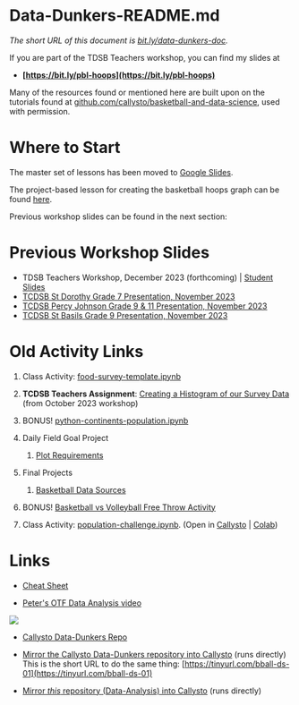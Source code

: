 # Data-Dunkers-README.md

*The short URL of this document is [bit.ly/data-dunkers-doc](https://bit.ly/data-dunkers-doc).*

If you are part of the TDSB Teachers workshop, you can find my slides at 
<br>
- **[https://bit.ly/pbl-hoops](https://bit.ly/pbl-hoops)**

Many of the resources found or mentioned here are built upon on the tutorials found at [github.com/callysto/basketball-and-data-science](https://github.com/callysto/basketball-and-data-science), used with permission.

# Where to Start

The master set of lessons has been moved to [Google Slides](https://bit.ly/dd-slides). 

The project-based lesson for creating the basketball hoops graph can be found [here](https://bit.ly/pbl-hoops).

Previous workshop slides can be found in the next section:

# Previous Workshop Slides

- TDSB Teachers Workshop, December 2023 (forthcoming) | [Student Slides](https://bit.ly/dd-slides)
- [TCDSB St Dorothy Grade 7 Presentation, November 2023](https://docs.google.com/presentation/d/1pHaoC7vEUOipnP36v0nEZqVJTvyv6LNHbIkEMsK2TDY/edit?usp=sharing)
- [TCDSB Percy Johnson Grade 9 & 11 Presentation, November 2023](https://docs.google.com/presentation/d/13zEazGi96pzduxMaJaayxsgKHMM8sZXrJbvVPLp-hEk/edit?usp=sharing)
- [TCDSB St Basils Grade 9 Presentation, November 2023](https://docs.google.com/presentation/d/1_lDpJLvLsbAde0jc_SuN_9O4qKdHd28SXNgPfXJyo40/edit?usp=sharing)

# Old Activity Links

1. Class Activity: [food-survey-template.ipynb](Misc/food-survey-template.ipynb)

1. **TCDSB Teachers Assignment**: [Creating a Histogram of our Survey Data](Misc/tcdsb-pd.ipynb) (from October 2023 workshop)

1. BONUS! [python-continents-population.ipynb](Demos/python-continents-population.ipynb)

1. Daily Field Goal Project
    1.  [Plot Requirements](BADS/personal-fg-stats-reqts.md)

1.  Final Projects
    1.  [Basketball Data Sources](Data/basketball-data-sources.md)
      
1.  BONUS! [Basketball vs Volleyball Free Throw Activity](Demos/bb-vs-vb-activity/bb-vs-vb.md)

1. Class Activity: [population-challenge.ipynb](Plotly/Challenges/population-challenge.ipynb). (Open in [Callysto](https://hub.callysto.ca/jupyter/hub/user-redirect/git-pull?repo=https://github.com/pbeens/Data-Analysis&branch=main&subPath=Plotly/Challenges/population-challenge.ipynb&depth=1) | [Colab](https://githubtocolab.com/pbeens/Data-Analysis/blob/main/Plotly/Challenges/population-challenge.ipynb))

# Links

- [Cheat Sheet](cheatsheet.md)

- [Peter's OTF Data Analysis video](https://youtu.be/r8D1DU5hmUM)

[![](https://markdown-videos.vercel.app/youtube/r8D1DU5hmUM)](https://youtu.be/r8D1DU5hmUM)

- [Callysto Data-Dunkers Repo](https://github.com/callysto/basketball-and-data-science)

- [Mirror the Callysto Data-Dunkers repository into Callysto](https://hub.callysto.ca/jupyter/hub/user-redirect/git-pull?repo=https%3A%2F%2Fgithub.com%2Fcallysto%2Fbasketball-and-data-science&branch=main&subPath=content/01-introduction.ipynb&depth=1) (runs directly)
<br>This is the short URL to do the same thing: [https://tinyurl.com/bball-ds-01](https://tinyurl.com/bball-ds-01)

- [Mirror *this* repository (Data-Analysis) into Callysto](https://hub.callysto.ca/jupyter/hub/user-redirect/git-pull?repo=https://github.com/pbeens/Data-Analysis) (runs directly)
